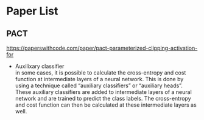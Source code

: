# Paper List

## PACT
https://paperswithcode.com/paper/pact-parameterized-clipping-activation-for  
* Auxilixary classifier  
in some cases, it is possible to calculate the cross-entropy and cost function at intermediate layers of a neural network. This is done by using a technique called “auxiliary classifiers” or “auxiliary heads”. These auxiliary classifiers are added to intermediate layers of a neural network and are trained to predict the class labels. The cross-entropy and cost function can then be calculated at these intermediate layers as well.
